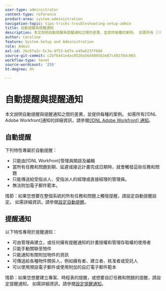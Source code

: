 ```yaml
---
user-type: administrator
content-type: reference
product-area: system-administration
navigation-topic: tips-tricks-troubleshooting-setup-admin
title: 自動提醒與提醒通知
description: 本文說明自動提醒與提醒通知之間的差異，並提供每種的案例。 如需所有 [!DNL Adobe Workfront] 通知的詳細資訊，請參閱Adobe [!DNL Workfront] 通知。
author: Caroline
feature: System Setup and Administration
role: Admin
exl-id: 26c6fa2c-5c3a-4f53-bd7e-e49a623ff60d
source-git-commit: c2bf6441e4ac8520a56d4005b3e87c48370dc065
workflow-type: tm+mt
source-wordcount: '255'
ht-degree: 0%

---
```


# 自動提醒與提醒通知

本文說明自動提醒與提醒通知之間的差異，並提供每種的案例。 如需所有[!DNL Adobe Workfront]通知的詳細資訊，請參閱[[!DNL Adobe Workfront] 通知](../../workfront-basics/using-notifications/wf-notifications.md)。

## 自動提醒

下列特性專屬於自動提醒：

* 只能由[!DNL Workfront]管理員開啟及編輯
* 當所有任務和問題到期、延遲或接近計畫完成日期時，就會觸發這些任務和問題
* 只能傳送給受指派人、受指派人的經理或直接經理的管理員。
* 無法附加電子郵件範本。

情節：如果您想要在整個系統的所有任務和問題上觸發提醒，請設定自動提醒設定。 如需詳細資訊，請參閱[設定自動提醒](../../administration-and-setup/manage-workfront/emails/setting-up-automatic-reminders.md)。

## 提醒通知

以下特性專用於提醒通知：

* 可由管理員建立，或任何擁有提醒通知的計畫授權和管理存取權的使用者
* 只能手動關聯至物件
* 只能通知有關附加物件的資訊
* 可傳送給各種物件關係人，例如擁有者、建立者、核准者或受託人
* 可以使用預設電子郵件或使用附加的自訂電子郵件範本

情節：如果您想要建立專案、時程表的提醒，或想要自訂任務和問題的提醒，請設定提醒通知。 如需詳細資訊，請參閱[設定提醒通知](../../administration-and-setup/manage-workfront/emails/set-up-reminder-notifications.md)。
